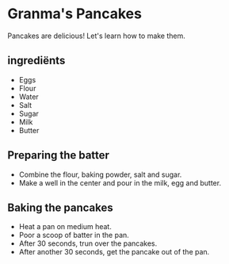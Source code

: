 # Granma's Pancakes

Pancakes are delicious! Let's learn how to make them.

## ingrediënts

- Eggs
- Flour
- Water
- Salt
- Sugar
- Milk
- Butter

## Preparing the batter

- Combine the flour, baking powder, salt and sugar.
- Make a well in the center and pour in the milk, egg and butter.

## Baking the pancakes

- Heat a pan on medium heat.
- Poor a scoop of batter in the pan.
- After 30 seconds, trun over the pancakes.
- After another 30 seconds, get the pancake out of the pan.
